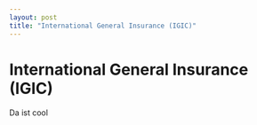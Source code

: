 ```yaml
---
layout: post
title: "International General Insurance (IGIC)"
---
```


# International General Insurance (IGIC)
Da ist cool